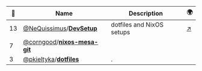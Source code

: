 |:star2: | Name | Description | 🌍|
|---|---|---|---|
|13|[@NeQuissimus](https://github.com/NeQuissimus)/[**DevSetup**](https://github.com/NeQuissimus/DevSetup)|dotfiles and NixOS setups|[:arrow_upper_right:](http://nequissimus.com/DevSetup)|
|7|[@corngood](https://github.com/corngood)/[**nixos-mesa-git**](https://github.com/corngood/nixos-mesa-git)|||
|3|[@pkieltyka](https://github.com/pkieltyka)/[**dotfiles**](https://github.com/pkieltyka/dotfiles)|.||

